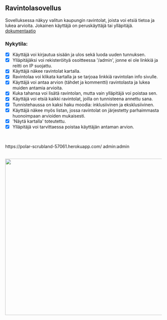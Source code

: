 ## Ravintolasovellus
Sovelluksessa näkyy valitun kaupungin ravintolat, joista voi etsiä tietoa ja lukea arvioita. Jokainen käyttäjä on peruskäyttäjä tai ylläpitäjä.
[dokumentaatio](https://github.com/EternalAzure/Ravintolasovellus/blob/main/dokumentaatio.md)
### Nykytila:
- [x] Käyttäjä voi kirjautua sisään ja ulos sekä luoda uuden tunnuksen.
- [x] Ylläpitäjäksi voi rekisteröityä osoitteessa '/admin', jonne ei ole linkkiä ja reitti on IP suojattu.
- [x] Käyttäjä näkee ravintolat kartalla.
- [x] Ravintolaa voi klikata kartalla ja se tarjoaa linkkiä ravintolan info sivulle.
- [x] Käyttäjä voi antaa arvion (tähdet ja kommentti) ravintolasta ja lukea muiden antamia arvioita.
- [x] Kuka tahansa voi lisätä ravintolan, mutta vain ylläpitäjä voi poistaa sen.
- [x] Käyttäjä voi etsiä kaikki ravintolat, joilla on tunnisteena annettu sana.
- [x] Tunnistehaussa on kaksi haku moodia: inklusiivinen ja eksklusiivinen.
- [x] Käyttäjä näkee myös listan, jossa ravintolat on järjestetty parhaimmasta huonoimpaan arvioiden mukaisesti.
- [x] 'Näytä kartalla' toteutettu. 
- [x] Ylläpitäjä voi tarvittaessa poistaa käyttäjän antaman arvion. <br>
<br>
<p>https://polar-scrubland-57061.herokuapp.com/
admin:admin <br>
</p>
<br>

<img src="https://github.com/EternalAzure/Ravintolasovellus/blob/main/pictures/etusivu.jpg" width="961" height="502" />
